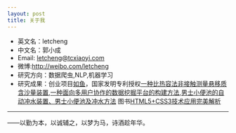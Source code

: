 ```yaml
---
layout: post
title: 关于我
---
```


* 英文名：letcheng
* 中文名：郭小成
* Email: letcheng@tcxiaoyi.com
* 微博:http://weibo.com/letcheng
* 研究方向：数据爬虫,NLP,机器学习
* 研究成果：创业项目[如鱼](http://fir.im/ruyu)，国家发明专利授权[一种比热容法非接触测量悬移质含沙量装置](http://www.soopat.com/Patent/201310398082),[一种面向多用户协作的数据挖掘平台的构建方法](http://www.soopat.com/Patent/201410059806),[男士小便池的自动冲水装置、男士小便池及冲水方法](http://www.soopat.com/Patent/201410132807)
图书[HTML5+CSS3技术应用完美解析](http://baike.baidu.com/link?url=45RTScu131EOYi3IAUzR9gwlX0RbJz7MalMJwACaEZd9xvGAxLapMZvqCrQKgOrbVE7rd4aOFdfU9JFh6fHKDK)
****
——以勤为本，以诚辅之，以梦为马，诗酒趁年华。